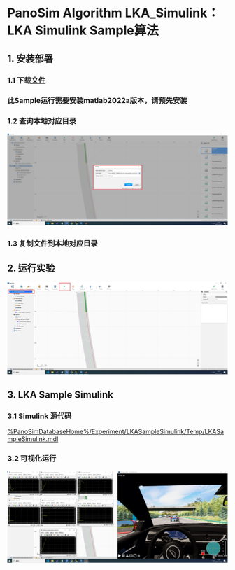 # PanoSim Algorithm LKA_Simulink：LKA Simulink Sample算法

## 1. 安装部署

### 1.1 下载[文件](./PanoSimDatabase)
### 此Sample运行需要安装matlab2022a版本，请预先安装

### 1.2 查询本地对应目录
![image](docs/images/folder.jpg)

### 1.3 复制文件到本地对应目录

## 2. 运行实验
![image](docs/images/open.jpg)


## 3. LKA Sample Simulink

### 3.1 Simulink 源代码
[%PanoSimDatabaseHome%/Experiment/LKASampleSimulink/Temp/LKASampleSimulink.mdl](PanoSimDatabase/Experiment/LKASampleSimulink/Temp/LKASampleSimulink.mdl)

### 3.2 可视化运行
![image](docs/images/visualization.jpg)


